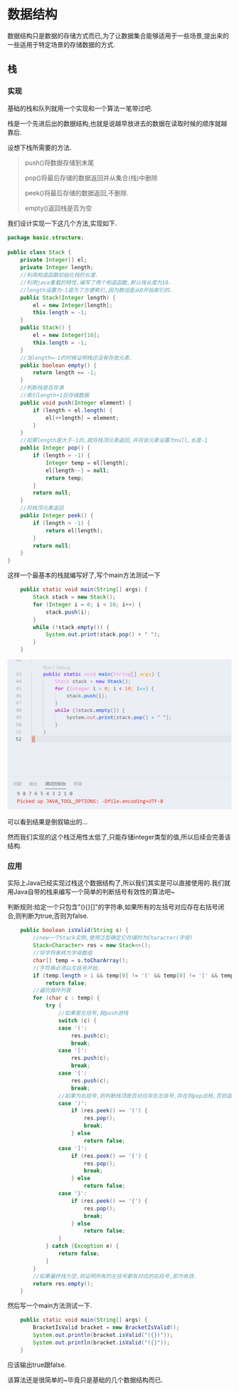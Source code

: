 # 数据结构

数据结构只是数据的存储方式而已,为了让数据集合能够适用于一些场景,提出来的一些适用于特定场景的存储数据的方式.

## 栈

### 实现

基础的栈和队列就用一个实现和一个算法一笔带过吧.

栈是一个先进后出的数据结构,也就是说越早放进去的数据在读取时候的顺序就越靠后.

设想下栈所需要的方法.

> push()将数据存储到末尾
>
> pop()将最后存储的数据返回并从集合(栈)中删除
>
> peek()将最后存储的数据返回,不删除.
>
> empty()返回栈是否为空

我们设计实现一下这几个方法,实现如下.

```java
package basic.structure;

public class Stack {
    private Integer[] el;
    private Integer length;
    //利用构造函数初始化栈的长度.
    //利用java重载的特性,编写了两个构造函数,默认栈长度为10.
    //length设置为-1是为了方便索引,因为数组是从0开始索引的.
    public Stack(Integer length) {
        el = new Integer[length];
        this.length = -1;
    }
    public Stack() {
        el = new Integer[10];
        this.length = -1;
    }
    //当length=-1的时候证明栈还没有存放元素.
    public boolean empty() {
        return length == -1;
    }
    //判断栈是否存满
    //索引length+1后存储数据
    public void push(Integer element) {
        if (length < el.length) {
            el[++length] = element;
        }
    }
    //如果length是大于-1的,就将栈顶元素返回,并将该元素设置为null,长度-1
    public Integer pop() {
        if (length > -1) {
            Integer temp = el[length];
            el[length--] = null;
            return temp;
        }
        return null;
    }
    //将栈顶元素返回
    public Integer peek() {
        if (length > -1) {
            return el[length];
        }
        return null;
    }
}
```

这样一个最基本的栈就编写好了,写个main方法测试一下

```java
	public static void main(String[] args) {
        Stack stack = new Stack();
        for (Integer i = 0; i < 10; i++) {
            stack.push(i);
        }
        while (!stack.empty()) {
            System.out.print(stack.pop() + " ");
        }
    }
```

![1560700866924](assets/1560700866924.png)

可以看到结果是倒叙输出的...

然而我们实现的这个栈泛用性太低了,只能存储integer类型的值,所以后续会完善该结构.

### 应用

实际上Java已经实现过栈这个数据结构了,所以我们其实是可以直接使用的.我们就用Java自带的栈来编写一个简单的判断括号有效性的算法吧~

判断规则:给定一个只包含"(){}[]"的字符串,如果所有的左括号对应存在右括号闭合,则判断为true,否则为false.

```java
	public boolean isValid(String s) {
        //new一个Stack实例,使用泛型确定它存储的为Character(字母)
        Stack<Character> res = new Stack<>();
        //将字符串转为字母数组
        char[] temp = s.toCharArray();
        //字符串必须以左括号开始.
        if (temp.length > 1 && temp[0] != '(' && temp[0] != '[' && temp[0] != '{')
            return false;
        //遍历循环列表
        for (char c : temp) {
            try {
                //如果是左括号,就push进栈
                switch (c) {
                case '(':
                    res.push(c);
                    break;
                case '[':
                    res.push(c);
                    break;
                case '{':
                    res.push(c);
                    break;
                //如果为右括号,则判断栈顶是否对应存在左括号,存在则pop出栈,否则返回false
                case ')':
                    if (res.peek() == '(') {
                        res.pop();
                        break;
                    } else
                        return false;
                case ']':
                    if (res.peek() == '[') {
                        res.pop();
                        break;
                    } else
                        return false;
                case '}':
                    if (res.peek() == '{') {
                        res.pop();
                        break;
                    } else
                        return false;
                }
            } catch (Exception e) {
                return false;
            }
        }
        //如果最终栈为空,则证明所有的左括号都有对应的右括号,即为有效.
        return res.empty();
    }
```

然后写一个main方法测试一下.

```java
	public static void main(String[] args) {
        BracketIsValid bracket = new BracketIsValid();
        System.out.println(bracket.isValid("({})"));
        System.out.println(bracket.isValid("({}"));
    }
```

应该输出true跟false.

该算法还是很简单的~毕竟只是基础的几个数据结构而已.